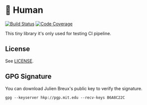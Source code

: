 # :boy: Human

[![Build Status](https://travis-ci.org/JulienBreux/Human.png?branch=master)](https://travis-ci.org/JulienBreux/Human)
[![Code Coverage](https://scrutinizer-ci.com/g/JulienBreux/Human/badges/coverage.png?b=master)](https://scrutinizer-ci.com/g/JulienBreux/Human/?branch=master)

This tiny library it's only used for testing CI pipeline.

## License

See [LICENSE](https://github.com/JulienBreux/Human/blob/master/LICENSE).

## GPG Signature

You can download Julien Breux's public key to verify the signature.

    gpg --keyserver hkp://pgp.mit.edu --recv-keys B6A8C22C

